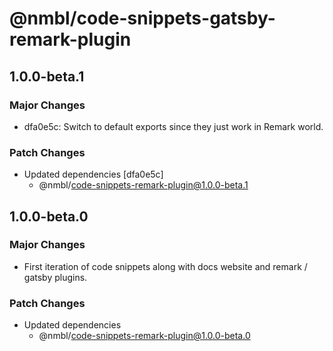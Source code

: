 # @nmbl/code-snippets-gatsby-remark-plugin

## 1.0.0-beta.1

### Major Changes

- dfa0e5c: Switch to default exports since they just work in Remark world.

### Patch Changes

- Updated dependencies [dfa0e5c]
  - @nmbl/code-snippets-remark-plugin@1.0.0-beta.1

## 1.0.0-beta.0

### Major Changes

- First iteration of code snippets along with docs website and remark / gatsby plugins.

### Patch Changes

- Updated dependencies
  - @nmbl/code-snippets-remark-plugin@1.0.0-beta.0
